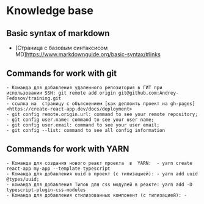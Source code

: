 # Knowledge base

## Basic syntax of markdown

- [Страница с базовым синтаксисом MD]<https://www.markdownguide.org/basic-syntax/#links>

## Commands for work with git

    - Команда для добавления удаленного репозитория в ГИТ при использовании SSH: git remote add origin git@github.com:Andrey-Fedosov/training.git
    - ссылка на  страницу с объяснением [как деплоить проект на gh-pages] <https://create-react-app.dev/docs/deployment>
    - git config remote.origin.url: command to see your remote repository;
    - git config user.name: command to see your user name;
    - git config user.email: command to see your user email;
    - git config --list: command to see all config information

## Commands for work with YARN

    - Команда для создания нового реакт проекта  в  YARN:  - yarn create react-app my-app --template typescript
    - Команда для добавления uuid в проект (с типизацией): - yarn add uuid @types/uuid;
    - команда для добавления Типов для css модулей в реакте: yarn add -D typescript-plugin-css-modules
    - Команда для добавления стилизованных компонент (с типизацией): -
